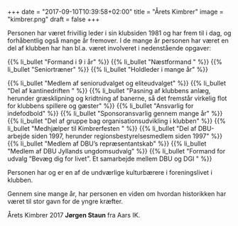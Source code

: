 +++
date = "2017-09-10T10:39:58+02:00"
title = "Årets Kimbrer"
image = "kimbrer.png"
draft = false
+++

Personen har været frivillig leder i sin klubsiden 1981 og har frem til i dag, og forhåbentlig også mange år
fremover. 
I de mange år personen har været en del af klubben har han bl.a. været involveret i nedenstående opgaver:

{{% li_bullet "Formand i 9 i år" %}}
{{% li_bullet "Næstformand " %}}
{{% li_bullet "Seniortræner" %}}
{{% li_bullet "Holdleder i mange år" %}}

{{% li_bullet "Medlem af seniorudvalget og eliteudvalget" %}}
{{% li_bullet "Del af kantinedriften " %}}
{{% li_bullet "Pasning af klubbens anlæg, herunder græsklipning og kridtning af banerne, så det fremstår virkelig flot for klubbens spillere og gæster" %}}
{{% li_bullet "Ansvarlig for indefodbold" %}}
{{% li_bullet "Sponsoransvarlig gennem mange år" %}}
{{% li_bullet "Del af gruppe bag organisationsudvikling i klubben" %}}
{{% li_bullet "Medhjælper til Kimbrerfesten " %}}
{{% li_bullet "Del af DBU-arbejde siden 1997, herunder regionsbestyrelsesmedlem siden 1997" %}}
{{% li_bullet "Medlem af DBU’s repræsentantskab" %}}
{{% li_bullet "Medlem af DBU Jyllands ungdomsudvalg" %}}
{{% li_bullet "Formand for udvalg ”Bevæg dig for livet”. Et samarbejde mellem DBU og DGI " %}}


Personen har og er en af de undværlige kulturbærere i foreningslivet i klubben.


Gennem sine mange år, har personen en viden om hvordan historikken har været til stor gavn for de yngre
kræfter.


Årets Kimbrer 2017 **Jørgen Staun** fra Aars IK. 
